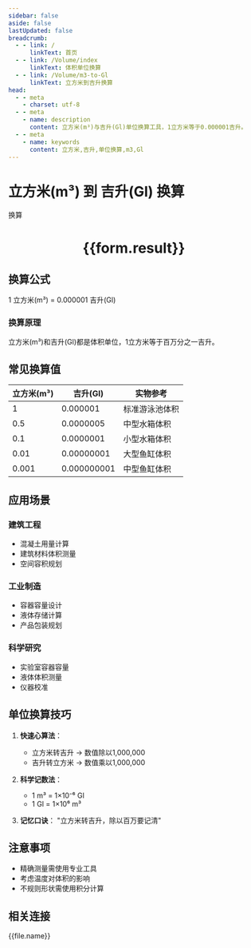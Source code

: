 ```yaml
---
sidebar: false
aside: false
lastUpdated: false
breadcrumb:
  - - link: /
      linkText: 首页
  - - link: /Volume/index
      linkText: 体积单位换算
  - - link: /Volume/m3-to-Gl
      linkText: 立方米到吉升换算
head:
  - - meta
    - charset: utf-8
  - - meta
    - name: description
      content: 立方米(m³)与吉升(Gl)单位换算工具，1立方米等于0.000001吉升。
  - - meta
    - name: keywords
      content: 立方米,吉升,单位换算,m3,Gl
---
```


# 立方米(m³) 到 吉升(Gl) 换算

<script setup>
import { onMounted, reactive, inject ,ref  } from 'vue'
import { NButton,NForm ,NFormItem,NInput,NInputNumber,NSelect,NCard,useMessage ,NGrid ,NGi } from 'naive-ui'
import { defineClientComponent } from 'vitepress'
import { Volume } from '../../files';

const convert = inject('convert')
const formRef = ref(null);
const rules = {
  number:{
    required: true,
    type: 'number',
    trigger: "blur"
  }
}
const form = reactive({
  number:null,
  result:'',
  title:'立方米(m³)到吉升(Gl)换算'
})

const convertHandler = (e) => {
  e.preventDefault();
  formRef.value?.validate((errors)=>{
    if (!errors) {
      form.result = `${form.number} m³ = ${convert(form.number).from('m3').to('Gl')} Gl`
    }
  })
}
</script>

<n-form size="large" :model="form" ref='formRef' :rules="rules">
  <n-form-item label="数值" path="number">
    <n-input-number size="large" style="width:100%" :min="0" v-model:value="form.number" placeholder="请输入立方米数值" />
  </n-form-item>
  <n-form-item>
    <n-button type="info" style="width:100%" @click="convertHandler">换算</n-button>
  </n-form-item>
</n-form>
<n-card embedded :bordered="false" hoverable>
  <div style="text-align:center">
    <h1>{{form.result}}</h1>
  </div>
</n-card>

## 换算公式
1 立方米(m³) = 0.000001 吉升(Gl)

### 换算原理
立方米(m³)和吉升(Gl)都是体积单位，1立方米等于百万分之一吉升。

## 常见换算值
| 立方米(m³) | 吉升(Gl) | 实物参考                 |
|-----------|---------|--------------------------|
| 1         | 0.000001| 标准游泳池体积            |
| 0.5       | 0.0000005| 中型水箱体积              |
| 0.1       | 0.0000001| 小型水箱体积              |
| 0.01      | 0.00000001| 大型鱼缸体积              |
| 0.001     | 0.000000001| 中型鱼缸体积              |

## 应用场景
### 建筑工程
- 混凝土用量计算
- 建筑材料体积测量
- 空间容积规划

### 工业制造
- 容器容量设计
- 液体存储计算
- 产品包装规划

### 科学研究
- 实验室容器容量
- 液体体积测量
- 仪器校准

## 单位换算技巧
1. **快速心算法**：
   - 立方米转吉升 → 数值除以1,000,000
   - 吉升转立方米 → 数值乘以1,000,000

2. **科学记数法**：
   - 1 m³ = 1×10⁻⁶ Gl
   - 1 Gl = 1×10⁶ m³

3. **记忆口诀**：
   "立方米转吉升，除以百万要记清"

## 注意事项
- 精确测量需使用专业工具
- 考虑温度对体积的影响
- 不规则形状需使用积分计算

## 相关连接
<n-grid x-gap="12" :cols="2">
  <n-gi v-for="(file, index) in Volume" :key="index">
    <n-button
      text
      tag="a"
      :href="file.path"
      type="info"
    >
      {{file.name}}
    </n-button>
  </n-gi>
</n-grid>